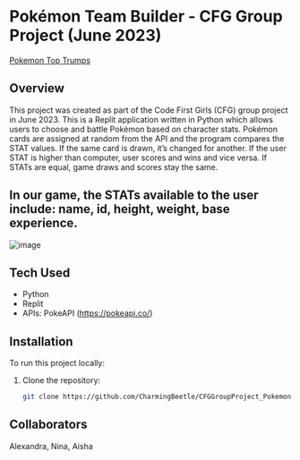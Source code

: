 # Pokémon Team Builder - CFG Group Project (June 2023)

[Pokemon Top Trumps](https://replit.com/@SweetNighthawk/CFG-Project-Test-Code)


## Overview
This project was created as part of the Code First Girls (CFG) group project in June 2023.
This is a Replit application written in Python which allows users to choose and battle Pokémon based on character stats. 
Pokémon cards are assigned at random from the API and the program compares the STAT values. If the same card is drawn, it’s changed for another. If the user STAT is higher than computer, user scores and wins and vice versa. If STATs are equal, game draws and scores stay the same.

In our game, the STATs available to the user include: name, id, height, weight, base experience.
- 
![image](https://github.com/user-attachments/assets/84d16030-feeb-43a5-92b0-d787f35f27b6)

## Tech Used
- Python
- Replit
- APIs: PokeAPI (https://pokeapi.co/)

## Installation
To run this project locally:

1. Clone the repository:
   ```bash
   git clone https://github.com/CharmingBeetle/CFGGroupProject_PokemonJune2023.git

## Collaborators
Alexandra, Nina, Aisha
